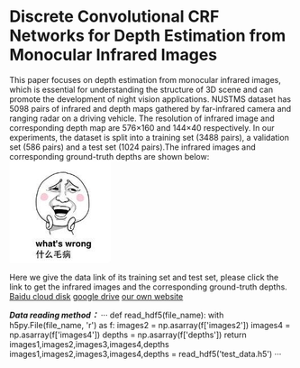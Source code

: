 # Discrete Convolutional CRF Networks for Depth Estimation from Monocular Infrared Images
   This paper focuses on depth estimation from monocular infrared images, which is essential for understanding the structure of 3D scene and can promote the development of night vision applications. 
  NUSTMS dataset has 5098 pairs of infrared and depth maps gathered by far-infrared camera and ranging radar on a driving vehicle. The resolution of infrared image and corresponding depth map are 576×160 and 144×40 respectively. In our experiments, the dataset is split into a training set (3488 pairs), a validation set (586 pairs) and a test set (1024 pairs).The infrared images and corresponding ground-truth depths are shown below:
  ![image](https://github.com/AngelSXD/sxd_first_repository/blob/master/images/20160615165142.png)
  
  Here we give the data link of its training set and test set, please click the link to get the infrared images and the corresponding ground-truth depths.
  [Baidu cloud disk]()
  [google drive]()
  [our own website]()

***Data reading method：***
···
def read_hdf5(file_name):
    with h5py.File(file_name, 'r') as f:
        images2 = np.asarray(f['images2'])
        images4 = np.asarray(f['images4'])
        depths = np.asarray(f['depths'])
    return images1,images2,images3,images4,depths
images1,images2,images3,images4,depths = read_hdf5('test_data.h5')
···
